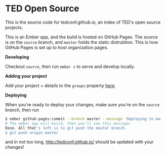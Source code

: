 # TED Open Source

This is the source code for tedconf.github.io, an index of TED's open source projects.

This is an Ember app, and the build is hosted on GitHub Pages. The source is on the `source` branch, and `master` holds the static distrubtion. This is how GitHub Pages is set up to host organization pages.

**Developing**

Checkout `source`, then run `ember s` to serve and develop locally.

**Adding your project**

Add your project + details to the `groups` property [here](https://github.com/tedconf/tedconf.github.io/blob/source/app/pods/application/controller.js).

**Deploying**

When you're ready to deploy your changes, make sure you're on the `source` branch, then run

```sh
$ ember github-pages:commit --branch master --message 'Deploying to master'
# The ember app will build, then you'll see this message:
Done. All that's left is to git push the master branch.
$ git push origin master
```

and in not too long, http://tedconf.github.io/ should be updated with your changes!
